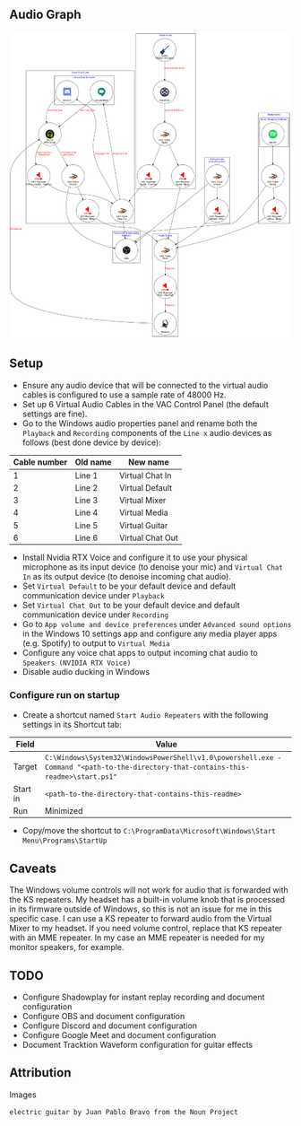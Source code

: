 ## Audio Graph

![a visual graph of the audio configuration](audio-config.png)

## Setup

- Ensure any audio device that will be connected to the virtual audio cables is configured to use a sample rate of 48000 Hz.
- Set up 6 Virtual Audio Cables in the VAC Control Panel (the default settings are fine).
- Go to the Windows audio properties panel and rename both the `Playback` and `Recording` components of the `Line x` audio devices as follows (best done device by device):

| Cable number | Old name | New name         |
| ------------ | -------- | ---------------- |
| 1            | Line 1   | Virtual Chat In  |
| 2            | Line 2   | Virtual Default  |
| 3            | Line 3   | Virtual Mixer    |
| 4            | Line 4   | Virtual Media    |
| 5            | Line 5   | Virtual Guitar   |
| 6            | Line 6   | Virtual Chat Out |

- Install Nvidia RTX Voice and configure it to use your physical microphone as its input device (to denoise your mic) and `Virtual Chat In` as its output device (to denoise incoming chat audio).
- Set `Virtual Default` to be your default device and default communication device under `Playback`
- Set `Virtual Chat Out` to be your default device and default communication device under `Recording`
- Go to `App volume and device preferences` under `Advanced sound options` in the Windows 10 settings app and configure any media player apps (e.g. Spotify) to output to `Virtual Media`
- Configure any voice chat apps to output incoming chat audio to `Speakers (NVIDIA RTX Voice)`
- Disable audio ducking in Windows

### Configure run on startup

- Create a shortcut named `Start Audio Repeaters` with the following settings in its Shortcut tab:

| Field    | Value                                                                                                                              |
| -------- | ---------------------------------------------------------------------------------------------------------------------------------- |
| Target   | `C:\Windows\System32\WindowsPowerShell\v1.0\powershell.exe -Command "<path-to-the-directory-that-contains-this-readme>\start.ps1"` |
| Start in | `<path-to-the-directory-that-contains-this-readme>`                                                                                |
| Run      | Minimized                                                                                                                          |

- Copy/move the shortcut to `C:\ProgramData\Microsoft\Windows\Start Menu\Programs\StartUp`

## Caveats

The Windows volume controls will not work for audio that is forwarded with the KS repeaters. My headset has a built-in volume knob that is processed in its firmware outside of Windows, so this is not an issue for me in this specific case. I can use a KS repeater to forward audio from the Virtual Mixer to my headset. If you need volume control, replace that KS repeater with an MME repeater. In my case an MME repeater is needed for my monitor speakers, for example.

## TODO

- Configure Shadowplay for instant replay recording and document configuration
- Configure OBS and document configuration
- Configure Discord and document configuration
- Configure Google Meet and document configuration
- Document Tracktion Waveform configuration for guitar effects

## Attribution

Images
```
electric guitar by Juan Pablo Bravo from the Noun Project
```
